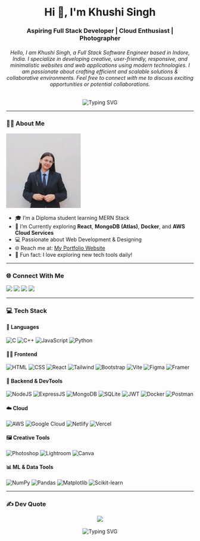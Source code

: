 <h1 align="center">Hi 👋, I'm Khushi Singh</h1>
<h3 align="center">Aspiring Full Stack Developer | Cloud Enthusiast | Photographer</h3>
<h6 align="center">Hello, I am Khushi Singh, a  Full Stack Software Engineer based in Indore, India. I specialize in developing creative, user-friendly, responsive, and minimalistic websites and web applications using modern technologies. I am passionate about crafting efficient and scalable solutions & collaborative environments. Feel free to connect with me to discuss exciting opportunities or potential collaborations.</h6>

<p align="center">
  <img src="https://readme-typing-svg.herokuapp.com?font=Fira+Code&size=22&duration=3000&pause=1000&center=true&width=435&lines=Full+Stack+Developer;React+%7C+Node.js+%7C+MongoDB;Cloud+%7C+Docker+%7C+DevOps+Learner;Photography+%7C+Design+Lover" alt="Typing SVG" />
</p>



---
  ### 👨‍💻 About Me
<img src="https://github.com/imkhushi07/portfolio/blob/main/KhushiProfile%20.jpg" height="200" width="200" />

- 🎓 I’m a Diploma student learning MERN Stack
- 🌱 I’m Currently exploring **React**, **MongoDB (Atlas)**, **Docker**, and **AWS Cloud Services**
- 💻 Passionate about Web Development & Designing
- 🌐 Reach me at: [My Portfolio Website](https://www.linkedin.com/in/khushi-singh-16b3612a4/imkhushi07)
- 🎯 Fun fact: I love exploring new tech tools daily!
---

### 🌐 Connect With Me

<p align="left">
  <a href="https://www.instagram.com/_beingkhushyy" target="_blank"><img src="https://img.shields.io/badge/Instagram-%23E4405F.svg?style=for-the-badge&logo=instagram&logoColor=white" /></a>
  <a href="https://www.linkedin.com/in/khushi-singh-16b3612a4" target="_blank"><img src="https://img.shields.io/badge/LinkedIn-%230077B5.svg?style=for-the-badge&logo=linkedin&logoColor=white" /></a>
  <a href="https://pinterest.com/Khushi" target="_blank"><img src="https://img.shields.io/badge/Pinterest-%23E60023.svg?style=for-the-badge&logo=pinterest&logoColor=white" /></a>
  <a href="mailto:singhkhushi5878@gmail.com"><img src="https://img.shields.io/badge/Gmail-D14836?style=for-the-badge&logo=gmail&logoColor=white" /></a>
</p>

---

### 💻 Tech Stack

#### 🚀 Languages
![C](https://img.shields.io/badge/C-00599C?style=for-the-badge&logo=c&logoColor=white)
![C++](https://img.shields.io/badge/C++-00599C?style=for-the-badge&logo=c%2B%2B&logoColor=white)
![JavaScript](https://img.shields.io/badge/JavaScript-323330?style=for-the-badge&logo=javascript&logoColor=F7DF1E)
![Python](https://img.shields.io/badge/Python-3776AB?style=for-the-badge&logo=python&logoColor=white)

#### 🧑‍🎨 Frontend
![HTML](https://img.shields.io/badge/HTML5-E34F26?style=for-the-badge&logo=html5&logoColor=white)
![CSS](https://img.shields.io/badge/CSS3-1572B6?style=for-the-badge&logo=css3&logoColor=white)
![React](https://img.shields.io/badge/React-20232A?style=for-the-badge&logo=react&logoColor=61DAFB)
![Tailwind](https://img.shields.io/badge/TailwindCSS-38B2AC?style=for-the-badge&logo=tailwind-css&logoColor=white)
![Bootstrap](https://img.shields.io/badge/Bootstrap-7952B3?style=for-the-badge&logo=bootstrap&logoColor=white)
![Vite](https://img.shields.io/badge/Vite-646CFF?style=for-the-badge&logo=vite&logoColor=white)
![Figma](https://img.shields.io/badge/Figma-F24E1E?style=for-the-badge&logo=figma&logoColor=white)
![Framer](https://img.shields.io/badge/Framer-black?style=for-the-badge&logo=framer&logoColor=blue)

#### 🧠 Backend & DevTools
![NodeJS](https://img.shields.io/badge/Node.js-339933?style=for-the-badge&logo=nodedotjs&logoColor=white)
![ExpressJS](https://img.shields.io/badge/Express.js-404D59?style=for-the-badge)
![MongoDB](https://img.shields.io/badge/MongoDB-4ea94b?style=for-the-badge&logo=mongodb&logoColor=white)
![SQLite](https://img.shields.io/badge/SQLite-07405E?style=for-the-badge&logo=sqlite&logoColor=white)
![JWT](https://img.shields.io/badge/JWT-black?style=for-the-badge&logo=JSON%20web%20tokens)
![Docker](https://img.shields.io/badge/Docker-2496ED?style=for-the-badge&logo=docker&logoColor=white)
![Postman](https://img.shields.io/badge/Postman-FF6C37?style=for-the-badge&logo=postman&logoColor=white)

#### ☁️ Cloud
![AWS](https://img.shields.io/badge/AWS-232F3E?style=for-the-badge&logo=amazon-aws&logoColor=FF9900)
![Google Cloud](https://img.shields.io/badge/Google%20Cloud-4285F4?style=for-the-badge&logo=google-cloud&logoColor=white)
![Netlify](https://img.shields.io/badge/Netlify-00C7B7?style=for-the-badge&logo=netlify&logoColor=white)
![Vercel](https://img.shields.io/badge/Vercel-000000?style=for-the-badge&logo=vercel&logoColor=white)

#### 🖼️ Creative Tools
![Photoshop](https://img.shields.io/badge/Adobe%20Photoshop-31A8FF?style=for-the-badge&logo=adobephotoshop&logoColor=white)
![Lightroom](https://img.shields.io/badge/Adobe%20Lightroom-31A8FF?style=for-the-badge&logo=adobelightroom&logoColor=white)
![Canva](https://img.shields.io/badge/Canva-00C4CC?style=for-the-badge&logo=canva&logoColor=white)

#### 📊 ML & Data Tools
![NumPy](https://img.shields.io/badge/NumPy-013243?style=for-the-badge&logo=numpy&logoColor=white)
![Pandas](https://img.shields.io/badge/Pandas-150458?style=for-the-badge&logo=pandas&logoColor=white)
![Matplotlib](https://img.shields.io/badge/Matplotlib-ffffff?style=for-the-badge&logo=matplotlib&logoColor=black)
![Scikit-learn](https://img.shields.io/badge/Scikit--learn-F7931E?style=for-the-badge&logo=scikit-learn&logoColor=white)

---

### ✍️ Dev Quote
<p align="center">
  <img src="https://quotes-github-readme.vercel.app/api?type=horizontal&theme=radical" />
</p>



<p align="center">
  <img src="https://readme-typing-svg.herokuapp.com?font=Fira+Code&size=22&duration=3000&pause=1000&center=true&width=435&lines=@isocyanideisgood+%7C+@cam_worlddsinghkhushi5878@gmail@gmail.com;KhushiSingh✌️👨‍💻" alt="Typing SVG" />
</p>

<!-- Made with ❤️ by KhushiSingh -->
